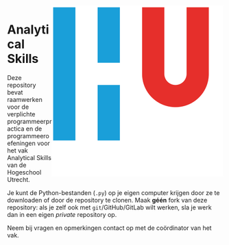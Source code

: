 <img style="float: right;" src="pic/HU.svg" alt="Hogeschool Utrecht">

# Analytical Skills

Deze repository bevat raamwerken voor de verplichte programmeerpractica en de programmeeroefeningen voor het vak Analytical Skills van de Hogeschool Utrecht.

Je kunt de Python-bestanden (`.py`) op je eigen computer krijgen door ze te downloaden of door de repository te clonen. Maak **géén** fork van deze repository: als je zelf ook met `git`/GitHub/GitLab wilt werken, sla je werk dan in een eigen _private_ repository op.

Neem bij vragen en opmerkingen contact op met de coördinator van het vak.

